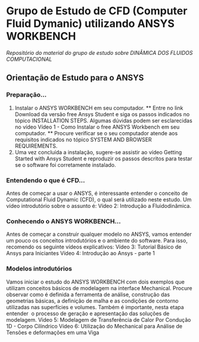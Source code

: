 # Grupo de Estudo de CFD (Computer Fluid Dymanic) utilizando ANSYS WORKBENCH
*Repositório do material do grupo de estudo sobre DINÂMICA DOS FLUIDOS COMPUTACIONAL* 

## Orientação de Estudo para o ANSYS

### Preparação...
1. Instalar o ANSYS WORKBENCH em seu computador.
** Entre no link Download da versão free Ansys Student e siga os passos indicados no tópico INSTALLATION STEPS. Algumas dúvidas podem ser esclarecidas no vídeo Vídeo 1 -  Como Instalar o free ANSYS Workbench em seu computador.
** Procure verificar se o seu computador atende aos requisitos indicados no tópico SYSTEM AND BROWSER REQUIREMENTS.
2. Uma vez concluída a instalação, sugere-se assistir ao vídeo Getting Started with Ansys Student e reproduzir os passos descritos para testar se o software foi corretamente instalado.
### Entendendo o que é CFD...
Antes de começar a usar o ANSYS, é interessante entender o conceito de Computational Fluid Dynamic (CFD), o qual será utilizado neste estudo. Um vídeo introdutório sobre o assunto é:
Vídeo 2: Introdução a Fluidodinâmica.
### Conhecendo o ANSYS WORKBENCH...
Antes de começar a construir qualquer modelo no ANSYS, vamos entender um pouco os conceitos introdutórios e o ambiente do software. Para isso, recomendo os seguinte vídeos explicativos:
Vídeo 3: Tutorial Básico de Ansys para Iniciantes
Vídeo 4: Introdução ao Ansys - parte 1
### Modelos introdutórios
Vamos iniciar o estudo do ANSYS WORKBENCH com dois exemplos que utilizam conceitos básicos de modelagem na interface Mechanical. Procure observar como é definida a ferramenta de análise, construção das geometrias básicas, a definição de malha e as condições de contorno utilizadas nas superfícies e volumes. Também é importante, nesta etapa entender  o processo de geração e apresentação das soluções de modelagem.
Video 5: Modelagem de Transferência de Calor Por Condução 1D - Corpo Cilíndrico
Vídeo 6: Utilização do Mechanical para Análise de Tensões e deformações em uma Viga
